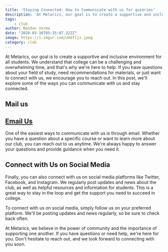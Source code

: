 ```yaml
---
title: 'Staying Connected: How to Communicate with us for quieries'
description: 'At Metarics, our goal is to create a supportive and inclusive environment for all students'
tags: 
    - club
author: Nandan Varma
date: "2020-03-16T05:35:07.322Z"
image: https://i.imgur.com/uHdfljz.jpeg
category: club
---
```



At Metarics, our goal is to create a supportive and inclusive environment for all students. We understand that college can be a challenging and overwhelming time, and that's why we're here to help. If you have questions about your field of study, need recommendations for materials, or just want to connect with us, we encourage you to reach out. In this post, we'll explore some of the ways you can communicate with us and stay connected.

## Mail us
## [Email Us]('mailto:nandanvarma@icloud.com')
One of the easiest ways to communicate with us is through email. Whether you have a question about a specific course or want to learn more about our club, you can reach out to us anytime. We're always happy to answer your questions and provide guidance when you need it.

## Connect with Us on Social Media
Finally, you can also connect with us on social media platforms like Twitter, Facebook, and Instagram. We regularly post updates and news about the club, as well as helpful resources and information for students. This is a great way to stay in the loop and get the support you need to succeed in college.

To connect with us on social media, simply follow us on your preferred platform. We'll be posting updates and news regularly, so be sure to check back often.

At Metarics, we believe in the power of community and the importance of supporting one another. If you have questions or need help, we're here for you. Don't hesitate to reach out, and we look forward to connecting with you soon.